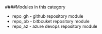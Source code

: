 ####Modules in this category

+ repo_gh  - github repository module
+ repo_bb  - bitbcuket repository module
+ repo_az  - azure devops repository module
